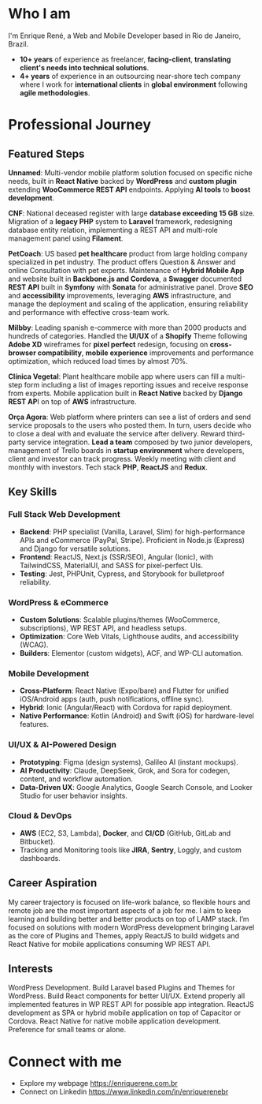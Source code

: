 # Who I am
I'm Enrique René, a Web and Mobile Developer based in Rio de Janeiro, Brazil.
 - **10+ years** of experience as freelancer, **facing-client**, **translating client's needs into technical solutions**.
 - **4+ years** of experience in an outsourcing near-shore tech company where I work for **international clients** in **global environment** following **agile methodologies**.

# Professional Journey

## Featured Steps
**Unnamed**: Multi-vendor mobile platform solution focused on specific niche needs, built in **React Native** backed by **WordPress** and **custom plugin** extending **WooCommerce REST API** endpoints. Applying **AI tools** to **boost development**.

**CNF**: National deceased register with large **database exceeding 15 GB** size. Migration of a **legacy PHP** system to **Laravel** framework, redesigning database entity relation, implementing a REST API and multi-role management panel using **Filament**.

**PetCoach**: US based **pet healthcare** product from large holding company specialized in pet industry. The product offers Question & Answer and online Consultation with pet experts. Maintenance of **Hybrid Mobile App** and website built in **Backbone.js and Cordova**, a **Swagger** documented **REST API** built in **Symfony** with **Sonata** for administrative panel. Drove **SEO** and **accessibility** improvements, leveraging **AWS** infrastructure, and manage the deployment and scaling of the application, ensuring reliability and performance with effective cross-team work.

**Milbby**: Leading spanish e-commerce with more than 2000 products and hundreds of categories. Handled the **UI/UX** of a **Shopify** Theme following **Adobe XD** wireframes for **pixel perfect** redesign, focusing on **cross-browser compatibility**, **mobile experience** improvements and performance optimization, which reduced load times by almost 70%.

**Clínica Vegetal**: Plant healthcare mobile app where users can fill a multi-step form including a list of images reporting issues and receive response from experts. Mobile application built in **React Native** backed by **Django REST AP**I on top of **AWS** infrastructure.

**Orça Agora**: Web platform where printers can see a list of orders and send service proposals to the users who posted them. In turn, users decide who to close a deal with and evaluate the service after delivery. Reward third-party service integration. **Lead a team** composed by two junior developers, management of Trello boards in **startup environment** where developers, client and investor can track progress. Weekly meeting with client and monthly with investors. Tech stack **PHP**, **ReactJS** and **Redux**.

## Key Skills

### Full Stack Web Development
 - **Backend**: PHP specialist (Vanilla, Laravel, Slim) for high-performance APIs and eCommerce (PayPal, Stripe). Proficient in Node.js (Express) and Django for versatile solutions.
 - **Frontend**: ReactJS, Next.js (SSR/SEO), Angular (Ionic), with TailwindCSS, MaterialUI, and SASS for pixel-perfect UIs.
 - **Testing**: Jest, PHPUnit, Cypress, and Storybook for bulletproof reliability.

### WordPress & eCommerce
 - **Custom Solutions**: Scalable plugins/themes (WooCommerce, subscriptions), WP REST API, and headless setups.
 - **Optimization**: Core Web Vitals, Lighthouse audits, and accessibility (WCAG).
 - **Builders**: Elementor (custom widgets), ACF, and WP-CLI automation.

### Mobile Development
- **Cross-Platform**: React Native (Expo/bare) and Flutter for unified iOS/Android apps (auth, push notifications, offline sync).
- **Hybrid**: Ionic (Angular/React) with Cordova for rapid deployment.
- **Native Performance**: Kotlin (Android) and Swift (iOS) for hardware-level features.

### UI/UX & AI-Powered Design
 - **Prototyping**: Figma (design systems), Galileo AI (instant mockups).
 - **AI Productivity**: Claude, DeepSeek, Grok, and Sora for codegen, content, and workflow automation.
 - **Data-Driven UX**: Google Analytics, Google Search Console, and Looker Studio for user behavior insights.

### Cloud & DevOps
 - **AWS** (EC2, S3, Lambda), **Docker**, and **CI/CD** (GitHub, GitLab and Bitbucket).
 - Tracking and Monitoring tools like **JIRA**, **Sentry**, Loggly, and custom dashboards.


## Career Aspiration
My career trajectory is focused on life-work balance, so flexible hours and remote job are the most important aspects of a job for me. I aim to keep learning and building better and better products on top of LAMP stack. I’m focused on solutions with modern WordPress development bringing Laravel as the core of Plugins and Themes, apply ReactJS to build widgets and React Native for mobile applications consuming WP REST API.

## Interests
WordPress Development. Build Laravel based Plugins and Themes for WordPress. Build React components for better UI/UX. Extend properly all implemented features in WP REST API for possible app integration. ReactJS development as SPA or hybrid mobile application on top of Capacitor or Cordova. React Native for native mobile application development. Preference for small teams or alone.

# Connect with me
- Explore my webpage https://enriquerene.com.br
- Connect on Linkedin https://www.linkedin.com/in/enriquerenebr
